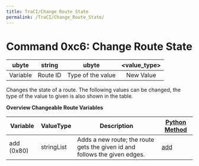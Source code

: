 ```yaml
---
title: TraCI/Change Route State
permalink: /TraCI/Change_Route_State/
---
```


# Command 0xc6: Change Route State

|  ubyte   |  string  |       ubyte       | <value_type\> |
| :------: | :------: | :---------------: | :----------: |
| Variable | Route ID | Type of the value |  New Value   |

Changes the state of a route. The following values can be changed, the
type of the value to given is also shown in the table.

**Overview Changeable Route Variables**

| Variable   | ValueType  | Description                                                                | [Python Method](../TraCI/Interfacing_TraCI_from_Python.md)    |
| ---------- | ---------- | -------------------------------------------------------------------------- | ------------------------------------------------------------------ |
| add (0x80) | stringList | Adds a new route; the route gets the given id and follows the given edges. | [add](https://sumo.dlr.de/pydoc/traci._route.html#RouteDomain-add) |
